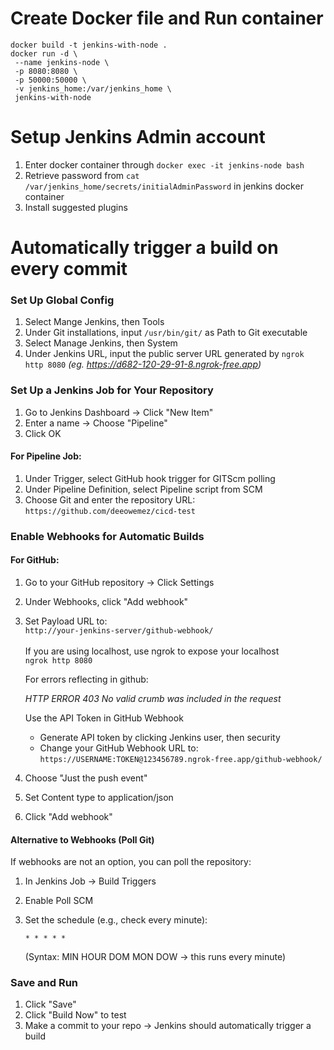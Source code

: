 # Create Docker file and Run container

```
docker build -t jenkins-with-node .
docker run -d \
 --name jenkins-node \
 -p 8080:8080 \
 -p 50000:50000 \
 -v jenkins_home:/var/jenkins_home \
 jenkins-with-node
```
# Setup Jenkins Admin account

1. Enter docker container through `docker exec -it jenkins-node bash` <br>
2. Retrieve password from `cat /var/jenkins_home/secrets/initialAdminPassword` in jenkins docker container <br>
3. Install suggested plugins

# Automatically trigger a build on every commit

### Set Up Global Config
1. Select Mange Jenkins, then Tools
2. Under Git installations, input `/usr/bin/git/` as Path to Git executable
3. Select Manage Jenkins, then System
4. Under Jenkins URL, input the public server URL generated by `ngrok http 8080` *(eg. https://d682-120-29-91-8.ngrok-free.app)*

### Set Up a Jenkins Job for Your Repository

1. Go to Jenkins Dashboard → Click "New Item"
2. Enter a name → Choose "Pipeline"
3. Click OK

#### For Pipeline Job:

1. Under Trigger, select GitHub hook trigger for GITScm polling
2. Under Pipeline Definition, select Pipeline script from SCM
3. Choose Git and enter the repository URL: `https://github.com/deeowemez/cicd-test`

### Enable Webhooks for Automatic Builds

#### For GitHub:

1. Go to your GitHub repository → Click Settings
2. Under Webhooks, click "Add webhook"
3. Set Payload URL to: <br>
   `http://your-jenkins-server/github-webhook/` <br>
   <br>
   If you are using localhost, use ngrok to expose your localhost <br>
   `ngrok http 8080`
   <br>

   For errors reflecting in github: <br>

   _HTTP ERROR 403 No valid crumb was included in the request_ <br>

   Use the API Token in GitHub Webhook <br>
   - Generate API token by clicking Jenkins user, then security
   - Change your GitHub Webhook URL to: <br>
     `https://USERNAME:TOKEN@123456789.ngrok-free.app/github-webhook/`

4. Choose "Just the push event"
5. Set Content type to application/json
6. Click "Add webhook"

#### Alternative to Webhooks (Poll Git)

If webhooks are not an option, you can poll the repository:

1. In Jenkins Job → Build Triggers
2. Enable Poll SCM
3. Set the schedule (e.g., check every minute): <br>

   `* * * * *` <br>

   (Syntax: MIN HOUR DOM MON DOW → this runs every minute)

### Save and Run

1. Click "Save"
2. Click "Build Now" to test
3. Make a commit to your repo → Jenkins should automatically trigger a build
